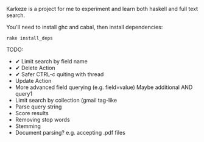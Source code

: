 Karkeze is a project for me to experiment and learn both haskell and full text search.

You'll need to install ghc and cabal, then install dependencies:
	
	rake install_deps

TODO:

  * ✔ Limit search by field name
  * ✔ Delete Action
  * ✔ Safer CTRL-c quiting with thread
  * Update Action
  * More advanced field querying (e.g. field=value) Maybe additional AND query1
  * Limit search by collection (gmail tag-like
  * Parse query string
  * Score results
  * Removing stop words
  * Stemming
  * Document parsing? e.g. accepting .pdf files
